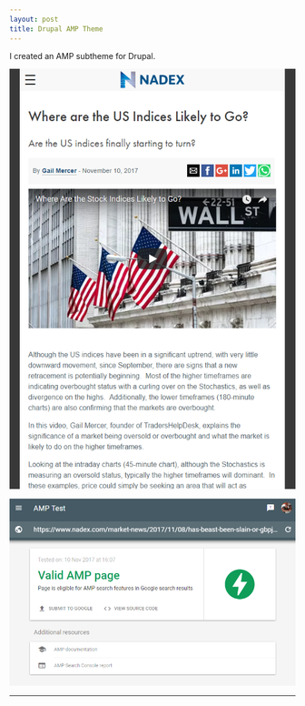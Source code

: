 ```yaml
---
layout: post
title: Drupal AMP Theme
---
```


I created an AMP subtheme for Drupal.

<div class="bscontainer">
<div class="row">
<div class="col-md-6">
       
<a target="_blank" href="https://raw.githubusercontent.com/sammydigits/portfolio-images/master/amp-theme.png"><img src="https://raw.githubusercontent.com/sammydigits/portfolio-images/master/amp-theme.png" alt="AMP Theme Page Preview"></a>

</div>
<div class="col-md-6">

<a target="_blank" href="https://raw.githubusercontent.com/sammydigits/portfolio-images/master/amp.PNG"><img src="https://raw.githubusercontent.com/sammydigits/portfolio-images/master/amp.PNG" alt="Confirmation"></a>

</div>
</div>
</div>

<hr style="clear:both"/>
